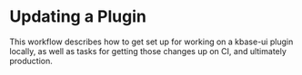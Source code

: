 ---
---
# Updating a Plugin

This workflow describes how to get set up for working on a kbase-ui plugin locally, as well as tasks for getting those changes up on CI, and ultimately production.